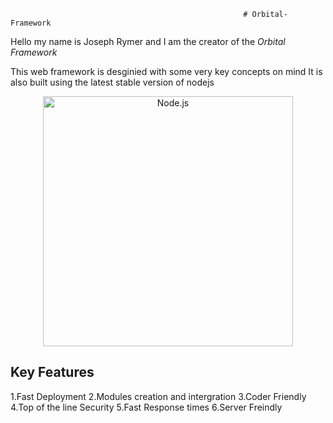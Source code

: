 														# Orbital-Framework

Hello my name is Joseph Rymer and I am the creator of the *Orbital Framework* 

This web framework is desginied with some very key concepts on mind 
It is also built using the latest stable version of nodejs

<html>
<p align="center">
  <a href="https://nodejs.org/">
    <img alt="Node.js" src="https://nodejs.org/static/images/logo-light.svg" width="400"/>
  </a>
</p>
</html>

## Key Features

1.Fast Deployment 
2.Modules creation and intergration
3.Coder Friendly
4.Top of the line Security 
5.Fast Response times 
6.Server Freindly




